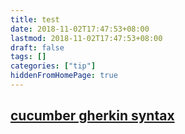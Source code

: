 ```yaml
---
title: test
date: 2018-11-02T17:47:53+08:00
lastmod: 2018-11-02T17:47:53+08:00
draft: false
tags: []
categories: ["tip"]
hiddenFromHomePage: true
---
```




## [cucumber gherkin syntax](https://docs.cucumber.io/gherkin/reference/)

